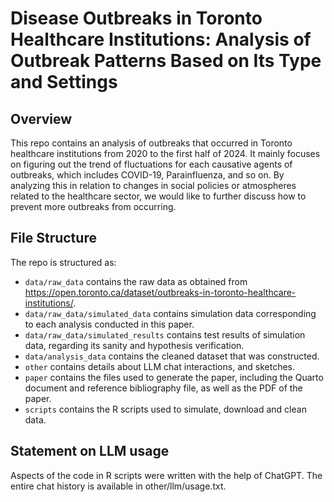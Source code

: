 # Disease Outbreaks in Toronto Healthcare Institutions: Analysis of Outbreak Patterns Based on Its Type and Settings

## Overview

This repo contains an analysis of outbreaks that occurred in Toronto healthcare institutions from 2020 to the first half of 2024. It mainly focuses on figuring out the trend of fluctuations for each causative agents of outbreaks, which includes COVID-19, Parainfluenza, and so on. By analyzing this in relation to changes in social policies or atmospheres related to the healthcare sector, we would like to further discuss how to prevent more outbreaks from occurring.


## File Structure

The repo is structured as:

-   `data/raw_data` contains the raw data as obtained from https://open.toronto.ca/dataset/outbreaks-in-toronto-healthcare-institutions/.
-   `data/raw_data/simulated_data` contains simulation data corresponding to each analysis conducted in this paper.
-   `data/raw_data/simulated_results` contains test results of simulation data, regarding its sanity and hypothesis verification.
-   `data/analysis_data` contains the cleaned dataset that was constructed.
-   `other` contains details about LLM chat interactions, and sketches.
-   `paper` contains the files used to generate the paper, including the Quarto document and reference bibliography file, as well as the PDF of the paper. 
-   `scripts` contains the R scripts used to simulate, download and clean data.


## Statement on LLM usage

Aspects of the code in R scripts were written with the help of ChatGPT. The entire chat history is available in other/llm/usage.txt.

